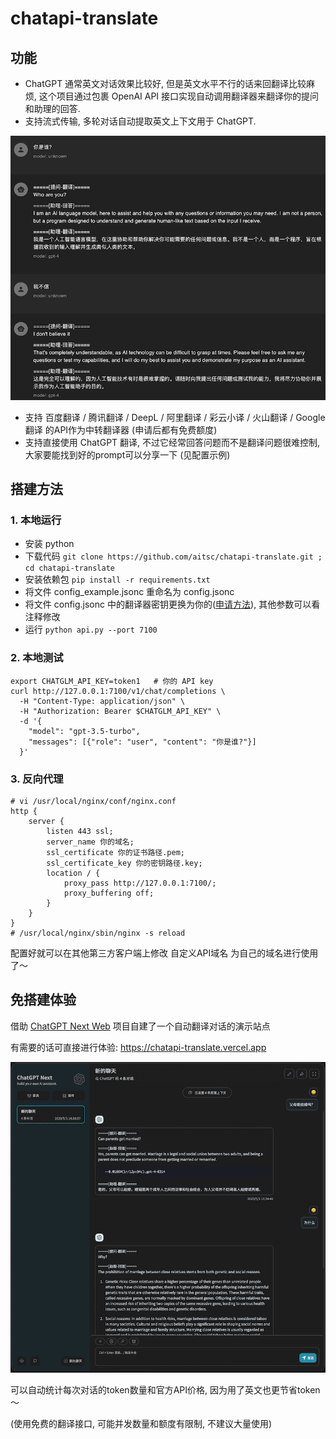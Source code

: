 # chatapi-translate
## 功能
- ChatGPT 通常英文对话效果比较好, 但是英文水平不行的话来回翻译比较麻烦, 这个项目通过包裹 OpenAI API 接口实现自动调用翻译器来翻译你的提问和助理的回答.
- 支持流式传输, 多轮对话自动提取英文上下文用于 ChatGPT.

![chatbox](images/example.png)
- 支持 百度翻译 / 腾讯翻译 / DeepL / 阿里翻译 / 彩云小译 / 火山翻译 / Google翻译 的API作为中转翻译器 (申请后都有免费额度)
- 支持直接使用 ChatGPT 翻译, 不过它经常回答问题而不是翻译问题很难控制, 大家要能找到好的prompt可以分享一下 (见配置示例)

## 搭建方法
### 1. 本地运行
- 安装 python
- 下载代码 `git clone https://github.com/aitsc/chatapi-translate.git ; cd chatapi-translate`
- 安装依赖包 `pip install -r requirements.txt`
- 将文件 config_example.jsonc 重命名为 config.jsonc
- 将文件 config.jsonc 中的翻译器密钥更换为你的([申请方法](https://bobtranslate.com/service/)), 其他参数可以看注释修改
- 运行 `python api.py --port 7100`

### 2. 本地测试
```shell
export CHATGLM_API_KEY=token1   # 你的 API key
curl http://127.0.0.1:7100/v1/chat/completions \
  -H "Content-Type: application/json" \
  -H "Authorization: Bearer $CHATGLM_API_KEY" \
  -d '{
    "model": "gpt-3.5-turbo",
    "messages": [{"role": "user", "content": "你是谁?"}]
  }'
```

### 3. 反向代理
```nginx
# vi /usr/local/nginx/conf/nginx.conf
http {
    server {
        listen 443 ssl;
        server_name 你的域名;
        ssl_certificate 你的证书路径.pem;
        ssl_certificate_key 你的密钥路径.key;
        location / {
            proxy_pass http://127.0.0.1:7100/;
            proxy_buffering off;
        }
    }
}
# /usr/local/nginx/sbin/nginx -s reload
```
配置好就可以在其他第三方客户端上修改 自定义API域名 为自己的域名进行使用了～

## 免搭建体验
借助 [ChatGPT Next Web](https://github.com/Yidadaa/ChatGPT-Next-Web) 项目自建了一个自动翻译对话的演示站点

有需要的话可直接进行体验: https://chatapi-translate.vercel.app

![chatgpt-next](images/chatgpt-next.png)

可以自动统计每次对话的token数量和官方API价格, 因为用了英文也更节省token～

(使用免费的翻译接口, 可能并发数量和额度有限制, 不建议大量使用)

